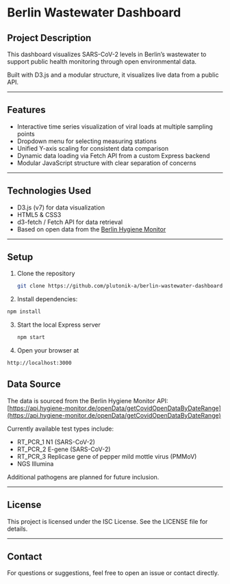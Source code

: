 # Berlin Wastewater Dashboard

## Project Description

This dashboard visualizes SARS-CoV-2 levels in Berlin’s wastewater to support public health monitoring through open environmental data.

Built with D3.js and a modular structure, it visualizes live data from a public API.

---

## Features

- Interactive time series visualization of viral loads at multiple sampling points  
- Dropdown menu for selecting measuring stations  
- Unified Y-axis scaling for consistent data comparison  
- Dynamic data loading via Fetch API from a custom Express backend  
- Modular JavaScript structure with clear separation of concerns  

---

## Technologies Used

- D3.js (v7) for data visualization
- HTML5 & CSS3
- d3-fetch / Fetch API for data retrieval
- Based on open data from the [Berlin Hygiene Monitor](https://hygiene-monitor.de/dashboard/corona)

---

## Setup

1. Clone the repository  
   ```bash
   git clone https://github.com/plutonik-a/berlin-wastewater-dashboard.git
   ```
2.	Install dependencies:
   ```bash
   npm install
   ```
3. Start the local Express server
   ```bash
   npm start
   ```
4.	Open your browser at
   ```bash
   http://localhost:3000
   ```

## Data Source

The data is sourced from the Berlin Hygiene Monitor API:  
[https://api.hygiene-monitor.de/openData/getCovidOpenDataByDateRange](https://api.hygiene-monitor.de/openData/getCovidOpenDataByDateRange)

Currently available test types include:  

- RT_PCR_1 N1 (SARS-CoV-2)  
- RT_PCR_2 E-gene (SARS-CoV-2)  
- RT_PCR_3 Replicase gene of pepper mild mottle virus (PMMoV)  
- NGS Illumina  

Additional pathogens are planned for future inclusion.  

---

## License

This project is licensed under the ISC License.
See the LICENSE file for details.

---

## Contact

For questions or suggestions, feel free to open an issue or contact directly.